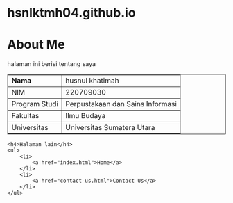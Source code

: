 # hsnlktmh04.github.io
<!DOCTYPE html>
<html lang="en">
<head>
    <meta charset="UTF-8">
		<meta name="viewport" content="width=device-width, initial-scale=1.0">
		<title>About Me</title>
</head>
<body>
	<h1>About Me</h1>
	<p>halaman ini berisi tentang saya</p>
    <table border="1" cellspacing="0" cellpadding="5">
        <tr>
            <!-- td = tabel data -->
            <td><b>Nama</b></td>
            <td>husnul khatimah</td>
        </tr>
        <tr>
            <td>NIM</td>
            <td>220709030</td>
        </tr>
        <tr>
            <td>Program Studi</td>
            <td>Perpustakaan dan Sains Informasi</td>
        </tr>
        <tr>
            <td>Fakultas</td>
            <td>Ilmu Budaya</td>
        </tr>
        <tr>
            <td>Universitas</td>
            <td>Universitas Sumatera Utara</td>
        </tr>
    </table>
        
    <h4>Halaman lain</h4>
    <ul>
        <li>
            <a href="index.html">Home</a>
        </li>
        <li>
            <a href="contact-us.html">Contact Us</a>
        </li>
    </ul>
</body>
</html>
